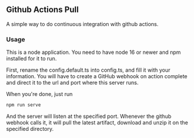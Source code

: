 ## Github Actions Pull
A simple way to do continuous integration with github actions.

### Usage
This is a node application. You need to have node 16 or newer and npm installed for it to run.

First, rename the config.default.ts into config.ts, and fill it with your information. You will have to create a GitHub webhook on action complete and direct it to the url and port where this server runs.

When you're done, just run 
```bash
npm run serve
```
And the server will listen at the specified port. Whenever the github webhook calls it, it will pull the latest artifact, download  and unzip it on the specified directory.
